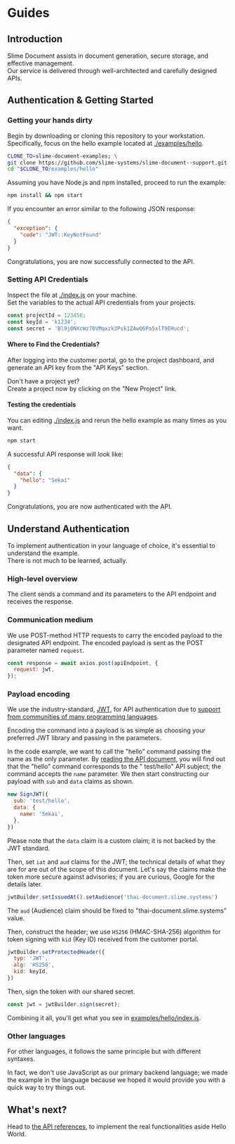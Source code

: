 # Guides

## Introduction

Slime Document assists in document generation, secure storage, and effective management.  
Our service is delivered through well-architected and carefully designed APIs.

## Authentication & Getting Started

### Getting your hands dirty

Begin by downloading or cloning this repository to your workstation.  
Specifically, focus on the hello example located at [./examples/hello](../examples/hello).

~~~sh
CLONE_TO=slime-document-examples; \
git clone https://github.com/slime-systems/slime-document--support.git $CLONE_TO && \
cd "$CLONE_TO/examples/hello"
~~~

Assuming you have Node.js and npm installed, proceed to run the example:

~~~sh
npm install && npm start
~~~

If you encounter an error similar to the following JSON response:

~~~json
{
  "exception": {
    "code": "JWT::KeyNotFound"
  }
}
~~~

Congratulations, you are now successfully connected to the API.

### Setting API Credentials

Inspect the file at [./index.js](../examples/hello/index.js) on your machine.  
Set the variables to the actual API credentials from your projects.

~~~javascript
const projectId = 123456;
const keyId = 'k1234';
const secret = 'Bl9j0NXcWz70VMqxzk3Psk1ZAwQ6Pa5xlT9EHucd';
~~~

#### Where to Find the Credentials?

After logging into the customer portal,
go to the project dashboard,
and generate an API key from the "API Keys" section.

Don't have a project yet?  
Create a project now by clicking on the "New Project" link.

#### Testing the credentials

You can editing [./index.js](../examples/hello/index.js) and rerun the hello example as many times as you want.

~~~sh
npm start
~~~

A successful API response will look like:

~~~json
{
  "data": {
    "hello": "Sekai"
  }
}
~~~

Congratulations, you are now authenticated with the API.

## Understand Authentication

To implement authentication in your language of choice, it's essential to understand the example.  
There is not much to be learned, actually.

### High-level overview

The client sends a command and its parameters to the API endpoint and receives the response.

### Communication medium

We use POST-method HTTP requests to carry the encoded payload to the designated API endpoint.
The encoded payload is sent as the POST parameter named `request`.

~~~javascript
const response = await axios.post(apiEndpoint, {
  request: jwt,
});
~~~

### Payload encoding

We use the industry-standard, [JWT](https://jwt.io/),
for API authentication due to [support from communities of many programming languages](https://jwt.io/libraries).

Encoding the command into a payload is as simple as choosing your preferred JWT library and passing in the parameters.

In the code example, we want to call the "hello" command passing the name as the only parameter.
By [reading the API document](./api.md#test-hello), you will find out that the "hello" command corresponds to the "
test/hello" API subject;
the command accepts the `name` parameter.
We then start constructing our payload with `sub` and `data` claims as shown.

~~~javascript
new SignJWT({
  sub: 'test/hello',
  data: {
    name: 'Sekai',
  },
})
~~~

Please note that the `data` claim is a custom claim; it is not backed by the JWT standard.

Then, set `iat` and `aud` claims for the JWT;
the technical details of what they are for are out of the scope of this document.
Let's say the claims make the token more secure against advisories;
if you are curious, Google for the details later.

~~~javascript
jwtBuilder.setIssuedAt().setAudience('thai-document.slime.systems')
~~~

The `aud` (Audience) claim should be fixed to "thai-document.slime.systems" value.

Then, construct the header; we use `HS256` (HMAC-SHA-256) algorithm for token signing with `kid` (Key ID) received from
the customer portal.

~~~javascript
jwtBuilder.setProtectedHeader({
  typ: 'JWT',
  alg: 'HS256',
  kid: keyId,
})
~~~

Then, sign the token with our shared secret.

~~~javascript
const jwt = jwtBuilder.sign(secret);
~~~

Combining it all, you'll get what you see in [examples/hello/index.js](../examples/hello/index.js).

### Other languages
For other languages, it follows the same principle but with different syntaxes.

In fact, we don't use JavaScript as our primary backend language;
we made the example in the language because we hoped it would provide you with a quick way to try things out.

## What's next?

Head to [the API references](./api.md), to implement the real functionalities aside Hello World.
